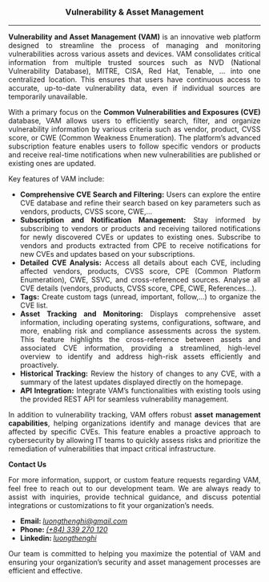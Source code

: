 <center><h3>Vulnerability & Asset Management</h3></center>
<hr/>
<p class="p3" style="text-align: justify;"><strong>Vulnerability and Asset Management (VAM)</strong> is an innovative web platform designed to streamline the process of managing and monitoring vulnerabilities across various assets and devices. VAM consolidates critical information from multiple trusted sources such as NVD (National Vulnerability Database), MITRE, CISA, Red Hat, Tenable, ... into one centralized location. This ensures that users have continuous access to accurate, up-to-date vulnerability data, even if individual sources are temporarily unavailable.</p>
<p class="p3" style="text-align: justify;">With a primary focus on the <strong>Common Vulnerabilities and Exposures (CVE)</strong> database, VAM allows users to efficiently search, filter, and organize vulnerability information by various criteria such as vendor, product, CVSS score, or CWE (Common Weakness Enumeration). The platform&rsquo;s advanced subscription feature enables users to follow specific vendors or products and receive real-time notifications when new vulnerabilities are published or existing ones are updated.</p>
<p class="p3">Key features of VAM include:</p>
<ul>
<li class="p2" style="text-align: justify;"><strong>Comprehensive CVE Search and Filtering:</strong> Users can explore the entire CVE database and refine their search based on key parameters such as vendors, products, CVSS score, CWE,...</li>
<li class="p2" style="text-align: justify;"><strong>Subscription and Notification Management:</strong> Stay informed by subscribing to vendors or products and receiving tailored notifications for newly discovered CVEs or updates to existing ones. Subscribe to vendors and products extracted from CPE to receive notifications for new CVEs and updates based on your subscriptions.</li>
<li class="p2" style="text-align: justify;"><strong>Detailed CVE Analysis:</strong> Access all details about each CVE, including affected vendors, products, CVSS score, CPE (Common Platform Enumeration), CWE, SSVC, and cross-referenced sources. Analyse all CVE details (vendors, products, CVSS score, CPE, CWE, References...).</li>
<li class="p2" style="text-align: justify;"><strong>Tags:</strong> Create custom tags (unread, important, follow,...) to organize the CVE list.</li>
<li class="p2" style="text-align: justify;"><strong>Asset Tracking and Monitoring:</strong> Displays comprehensive asset information, including operating systems, configurations, software, and more, enabling risk and compliance assessments across the system. This feature highlights the cross-reference between assets and associated CVE information, providing a streamlined, high-level overview to identify and address high-risk assets efficiently and proactively.</li>
<li class="p4" style="text-align: justify;"><strong>Historical Tracking:</strong> Review the history of changes to any CVE, with a summary of the latest updates displayed directly on the homepage.</li>
<li class="p4" style="text-align: justify;"><strong>API Integration:</strong> Integrate VAM&rsquo;s functionalities with existing tools using the provided REST API for seamless vulnerability management.</li>
</ul>
<p class="p3" style="text-align: justify;">In addition to vulnerability tracking, VAM offers robust <strong>asset management capabilities</strong>, helping organizations identify and manage devices that are affected by specific CVEs. This feature enables a proactive approach to cybersecurity by allowing IT teams to quickly assess risks and prioritize the remediation of vulnerabilities that impact critical infrastructure.</p>
<p class="p1"><strong>Contact Us</strong></p>
<p class="p3" style="text-align: justify;">For more information, support, or custom feature requests regarding VAM, feel free to reach out to our development team. We are always ready to assist with inquiries, provide technical guidance, and discuss potential integrations or customizations to fit your organization&rsquo;s needs.</p>
<ul>
<li class="p4"><strong>Email: </strong><em><a href="mailto:luongthenghi@gmail.com">luongthenghi@gmail.com</a></em></li>
<li class="p4"><strong>Phone: </strong><em><a href="tel:+84 339270120">(+84) 339 270 120</a></em></li>
<li class="p4"><strong>Linkedin: </strong><em><a href="https://www.linkedin.com/in/luongthenghi/">luongthenghi</a></em></li>
</ul>
<p class="p3" style="text-align: justify;">Our team is committed to helping you maximize the potential of VAM and ensuring your organization&rsquo;s security and asset management processes are efficient and effective.</p>
<div id="gtx-trans" style="position: absolute; left: 1003px; top: 584.5px;">&nbsp;</div>
